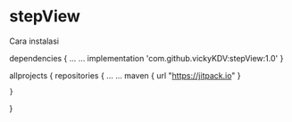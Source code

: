# stepView
Cara instalasi

dependencies {
    ...
    ...
    implementation 'com.github.vickyKDV:stepView:1.0'
}

allprojects {
    repositories {
        ...
        ...
        maven { url "https://jitpack.io" }

    }
}
